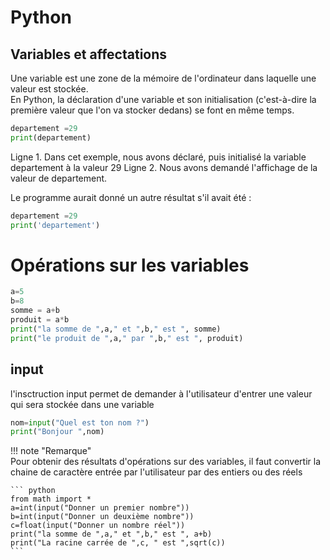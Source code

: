 # Python
## Variables et affectations

Une variable est une zone de la mémoire de l'ordinateur dans laquelle une valeur est stockée.  
En Python, la déclaration d'une variable et son initialisation (c'est-à-dire la première valeur que l'on va stocker dedans) se font en même temps.  

``` python
departement =29
print(departement)
```
Ligne 1. Dans cet exemple, nous avons déclaré, puis initialisé la variable departement à la valeur 29
Ligne 2. Nous avons demandé l'affichage de la valeur de departement.  

Le programme aurait donné un autre résultat s'il avait été :  
``` python
departement =29
print('departement')
```
 
# Opérations sur les variables 

``` python
a=5
b=8
somme = a+b
produit = a*b
print("la somme de ",a," et ",b," est ", somme)
print("le produit de ",a," par ",b," est ", produit)
```

## input 

l'insctruction input permet de demander à l'utilisateur d'entrer une valeur qui sera stockée dans une variable

``` python
nom=input("Quel est ton nom ?")
print("Bonjour ",nom) 
```

!!! note "Remarque"  
    Pour obtenir des résultats d'opérations sur des variables, il faut convertir la chaine de caractère entrée par l'utilisateur par des entiers ou des réels  
    
    ``` python
    from math import *
    a=int(input("Donner un premier nombre"))
    b=int(input("Donner un deuxième nombre"))
    c=float(input("Donner un nombre réel"))
    print("la somme de ",a," et ",b," est ", a+b)
    print("La racine carrée de ",c, " est ",sqrt(c)) 
    ```

    
